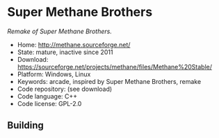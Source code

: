 # Super Methane Brothers

_Remake of Super Methane Brothers._

- Home: http://methane.sourceforge.net/
- State: mature, inactive since 2011
- Download: https://sourceforge.net/projects/methane/files/Methane%20Stable/
- Platform: Windows, Linux
- Keywords: arcade, inspired by Super Methane Brothers, remake
- Code repository: (see download)
- Code language: C++
- Code license: GPL-2.0

## Building
